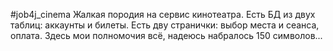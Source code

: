 #job4j_cinema
Жалкая породия на сервис кинотеатра.
Есть БД из двух таблиц: аккаунты и билеты.
Есть дву странички: выбор места и сеанса, оплата.
Здесь мои полномочия всё, надеюсь набралось 150 символов...

